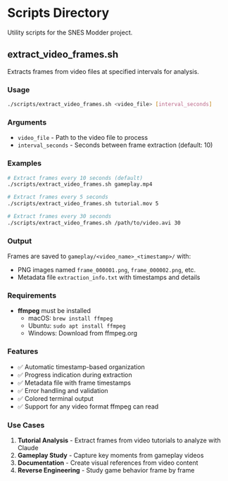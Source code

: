 # Scripts Directory

Utility scripts for the SNES Modder project.

## extract_video_frames.sh

Extracts frames from video files at specified intervals for analysis.

### Usage

```bash
./scripts/extract_video_frames.sh <video_file> [interval_seconds]
```

### Arguments

- `video_file` - Path to the video file to process
- `interval_seconds` - Seconds between frame extraction (default: 10)

### Examples

```bash
# Extract frames every 10 seconds (default)
./scripts/extract_video_frames.sh gameplay.mp4

# Extract frames every 5 seconds
./scripts/extract_video_frames.sh tutorial.mov 5

# Extract frames every 30 seconds
./scripts/extract_video_frames.sh /path/to/video.avi 30
```

### Output

Frames are saved to `gameplay/<video_name>_<timestamp>/` with:
- PNG images named `frame_000001.png`, `frame_000002.png`, etc.
- Metadata file `extraction_info.txt` with timestamps and details

### Requirements

- **ffmpeg** must be installed
  - macOS: `brew install ffmpeg`
  - Ubuntu: `sudo apt install ffmpeg`
  - Windows: Download from ffmpeg.org

### Features

- ✅ Automatic timestamp-based organization
- ✅ Progress indication during extraction
- ✅ Metadata file with frame timestamps
- ✅ Error handling and validation
- ✅ Colored terminal output
- ✅ Support for any video format ffmpeg can read

### Use Cases

1. **Tutorial Analysis** - Extract frames from video tutorials to analyze with Claude
2. **Gameplay Study** - Capture key moments from gameplay videos
3. **Documentation** - Create visual references from video content
4. **Reverse Engineering** - Study game behavior frame by frame